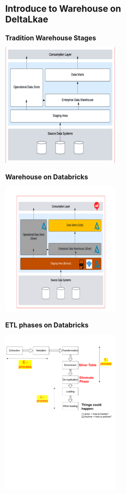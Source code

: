 # Introduce to Warehouse on DeltaLkae


## Tradition Warehouse Stages
<img src="https://github.com/inf7m/Databricks-Practice/blob/81358cac265073a687711981bae6a4f455fa1f70/Warehouse_onDeltaLake/images/Overview_WarehousePhases.png" width="350" alt="Warehouse AS Traditional">

## Warehouse on Databricks
<img src="https://github.com/inf7m/Databricks-Practice/blob/74a3a64a216ea7cad8926d30f652006f3c4ab54b/Warehouse_onDeltaLake/images/WarehouseDatabricks.png" width="350" alt="Warehouse on Databricks">

## ETL phases on Databricks

<img src="https://github.com/inf7m/Databricks-Practice/blob/ca029f67042c3bf43e6e1b960f7506312813049a/Warehouse_onDeltaLake/images/ETL-phases.pdf" width="350" alt="ETL phases">